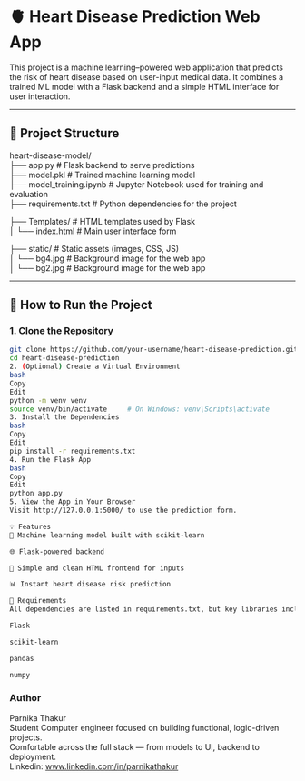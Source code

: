 # 🫀 Heart Disease Prediction Web App

This project is a machine learning–powered web application that predicts the risk of heart disease based on user-input medical data. It combines a trained ML model with a Flask backend and a simple HTML interface for user interaction.

---

## 📂 Project Structure

heart-disease-model/  
├── app.py                   # Flask backend to serve predictions  
├── model.pkl                # Trained machine learning model  
├── model_training.ipynb     # Jupyter Notebook used for training and evaluation  
├── requirements.txt         # Python dependencies for the project  
  
├── Templates/               # HTML templates used by Flask  
│   └── index.html           # Main user interface form  
  
├── static/                  # Static assets (images, CSS, JS)  
│   └── bg4.jpg              # Background image for the web app  
│   └── bg2.jpg              # Background image for the web app  

---

## 🚀 How to Run the Project

### 1. Clone the Repository
```bash
git clone https://github.com/your-username/heart-disease-prediction.git
cd heart-disease-prediction
2. (Optional) Create a Virtual Environment
bash
Copy
Edit
python -m venv venv
source venv/bin/activate     # On Windows: venv\Scripts\activate
3. Install the Dependencies
bash
Copy
Edit
pip install -r requirements.txt
4. Run the Flask App
bash
Copy
Edit
python app.py
5. View the App in Your Browser
Visit http://127.0.0.1:5000/ to use the prediction form.

💡 Features
🧠 Machine learning model built with scikit-learn

🌐 Flask-powered backend

🎨 Simple and clean HTML frontend for inputs

📊 Instant heart disease risk prediction

📌 Requirements
All dependencies are listed in requirements.txt, but key libraries include:

Flask

scikit-learn

pandas

numpy
```
### Author
Parnika Thakur  
Student Computer engineer focused on building functional, logic-driven projects.  
Comfortable across the full stack — from models to UI, backend to deployment.  
Linkedin: www.linkedin.com/in/parnikathakur  

